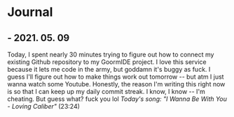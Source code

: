 # Journal

## - 2021. 05. 09
Today, I spent nearly 30 minutes trying to figure out how to connect my existing Github repository to my GoormIDE project.
I love this service because it lets me code in the army, but goddamn it's buggy as fuck.
I guess I'll figure out how to make things work out tomorrow -- but atm I just wanna watch some Youtube.
Honestly, the reason I'm writing this right now is so that I can keep up my daily commit streak. 
I know, I know -- I'm cheating.
But guess what?
fuck you lol
*Today's song: "I Wanna Be With You - Loving Caliber"*
(23:24)

